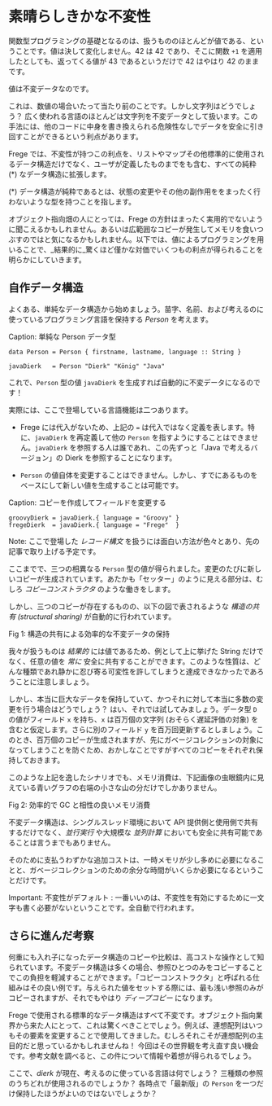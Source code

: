 # 素晴らしきかな不変性

関数型プログラミングの基礎となるのは、扱うもののほとんどが値である、ということです。値は決して変化しません。42 は 42 であり、そこに関数 `+1` を適用したとしても、返ってくる値が 43 であるというだけで 42 はやはり 42 のままです。

値は不変データなのです。

これは、数値の場合いたって当たり前のことです。しかし文字列はどうでしょう？ 広く使われる言語のほとんどは文字列を不変データとして扱います。この手法には、他のコードに中身を書き換えられる危険性なしでデータを安全に引き回すことができるという利点があります。

Frege では、不変性が持つこの利点を、リストやマップその他標準的に使用されるデータ構造だけでなく、ユーザが定義したものまでをも含む、すべての純粋 (*) なデータ構造に拡張します。

(*) データ構造が純粋であるとは、状態の変更やその他の副作用ををまったく行わないような型を持つことを指します。

オブジェクト指向畑の人にとっては、Frege の方針はまったく実用的でないように聞こえるかもしれません。あるいは広範囲なコピーが発生してメモリを食いつぶすのではと気になるかもしれません。以下では、値によるプログラミングを用いることで、_結果的に_驚くほど僅かな対価でいくつもの利点が得られることを明らかにしていきます。

## 自作データ構造

よくある、単純なデータ構造から始めましょう。苗字、名前、および考えるのに使っているプログラミング言語を保持する _Person_ を考えます。

Caption: 単純な Person データ型

```
data Person = Person { firstname, lastname, language :: String }

javaDierk   = Person "Dierk" "König" "Java"
```

これで、`Person` 型の値 `javaDierk` を生成すれば自動的に不変データになるのです！

実際には、ここで登場している言語機能は二つあります。

* Frege には代入がないため、上記の `=` は代入ではなく定義を表します。特に、`javaDierk` を再定義して他の `Person` を指すようにすることはできません。`javaDierk` を参照する人は誰であれ、この先ずっと「Java で考えるバージョン」の Dierk を参照することになります。

* `Person` の値自体を変更することはできません。しかし、すでにあるものをベースにして新しい値を生成することは可能です。

Caption: コピーを作成してフィールドを変更する

```
groovyDierk = javaDierk.{ language = "Groovy" }
fregeDierk  = javaDierk.{ language = "Frege"  }
```

Note: ここで登場した _レコード構文_ を扱うには面白い方法が色々とあり、先の記事で取り上げる予定です。

ここまでで、三つの相異なる `Person` 型の値が得られました。変更のたびに新しいコピーが生成されています。あたかも「セッター」のように見える部分は、むしろ _コピーコンストラクタ_ のような働きをします。

しかし、三つのコピーが存在するものの、以下の図で表されるような _構造の共有 (structural sharing)_ が自動的に行われています。

Fig 1: 構造の共有による効率的な不変データの保持

我々が扱うものは _結果的_ には値であるため、例として上に挙げた String だけでなく、任意の値を _常に_ 安全に共有することができます。このような性質は、どんな種類であれ静かに忍び寄る可変性を許してしまうと達成できなかったであろうことに注意しましょう。

しかし、本当に巨大なデータを保持していて、かつそれに対して本当に多数の変更を行う場合はどうでしょう？ はい、それでは試してみましょう。データ型 `D` の値がフィールド `x` を持ち、`x` は百万個の文字列 (おそらく遅延評価の対象) を含むと仮定します。さらに別のフィールド `y` を百万回更新するとしましょう。このとき、百万個のコピーが生成されますが、先にガベージコレクションの対象になってしまうことを防ぐため、おかしなことですがすべてのコピーをそれぞれ保持しておきます。

このような上記を逸したシナリオでも、メモリ消費は、下記画像の虫眼鏡内に見えている青いグラフの右端の小さな山の分だけでしかありません。

Fig 2: 効率的で GC と相性の良いメモリ消費

不変データ構造は、シングルスレッド環境において API 提供側と使用側で共有するだけでなく、_並行実行_ や大規模な _並列計算_ においても安全に共有可能であることは言うまでもありません。

そのために支払うわずかな追加コストは、一時メモリが少し多めに必要になることと、ガベージコレクションのための余分な時間がいくらか必要になるということだけです。

Important: 不変性がデフォルト : 一番いいのは、不変性を有効にするために一文字も書く必要がないということです。全自動で行われます。

## さらに進んだ考察

何重にも入れ子になったデータ構造のコピーや比較は、高コストな操作として知られています。不変データ構造は多くの場合、参照ひとつのみをコピーすることでこの負担を軽減することができます。「コピーコンストラクタ」と呼ばれる仕組みはその良い例です。与えられた値をセットする際には、最も浅い参照のみがコピーされますが、それでもやはり _ディープコピー_ になります。

Frege で使用される標準的なデータ構造はすべて不変です。オブジェクト指向業界から来た人にとって、これは驚くべきことでしょう。例えば、連想配列はいつもその要素を変更することで使用してきました。むしろそれこそが連想配列の主目的だと思っているかもしれませんね！ 今回はその世界観を考え直す良い機会です。参考文献を調べると、この件について情報や着想が得られるでしょう。

ここで、_dierk_ が現在、考えるのに使っている言語は何でしょう？ 三種類の参照のうちどれが使用されるのでしょうか？ 各時点で「最新版」の `Person` を一つだけ保持したほうがよいのではないでしょうか？
